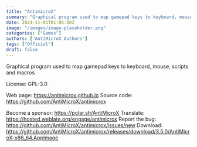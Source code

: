 ```yaml
---
title: "AntimicroX"
summary: "Graphical program used to map gamepad keys to keyboard, mouse, scripts and macros"
date: 2024-11-01T01:06:00Z
image: "/images/image-placeholder.png"
categories: ["Games"]
authors: ["AntiMicroX Authors"]
tags: ["Official"]
draft: false
---
```


Graphical program used to map gamepad keys to keyboard, mouse, scripts and macros

License: GPL-3.0

Web page: <https://antimicrox.github.io>
Source code: <https://github.com/AntiMicroX/antimicrox>

Become a sponsor: <https://polar.sh/AntiMicroX>
Translate: <https://hosted.weblate.org/engage/antimicrox>
Report the bug: <https://github.com/AntiMicroX/antimicrox/issues/new>
Download: <https://github.com/AntiMicroX/antimicrox/releases/download/3.5.0/AntiMicroX-x86_64.AppImage>
